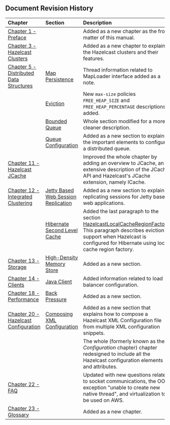 

## Document Revision History

|Chapter|Section|Description|
|:-------|:-------|:-----------|
|[Chapter 1 - Preface](#preface)||Added as a new chapter as the front matter of this manual.|
|[Chapter 3 - Hazelcast Clusters](#hazelcast-clusters)||Added as a new chapter to explain the Hazelcast clusters and their features.|
|[Chapter 5 - Distributed Data Structures](#distributed-data-structures)|[Map Persistence](#map-persistence)|Thread information related to MapLoader interface added as a note.
||[Eviction](#eviction)|New `max-size` policies `FREE_HEAP_SIZE` and `FREE_HEAP_PERCENTAGE` descriptions added.
||[Bounded Queue](#bounded-queue)|Whole section modified for a more cleaner description.|
||[Queue Configuration](#queue-configuration)|Added as a new section to explain the important elements to configure a distributed queue.|
|[Chapter 11 - Hazelcast JCache](#hazelcast-jcache)||Improved the whole chapter by adding an overview to JCache, an extensive description of the JCache API and Hazelcast's JCache extension, namely ICache.|
|[Chapter 12 - Integrated Clustering](#integrated-clustering)|[Jetty Based Web Session Replication](#jetty-based-web-session-replication)|Added as a new section to explain replicating sessions for Jetty based web applications.|
||[Hibernate Second Level Cache](#hibernate-second-level-cache)|Added the last paragraph to the section [HazelcastLocalCacheRegionFactory](#hazelcastlocalcacheregionfactory). This paragraph describes eviction support when Hazelcast is configured for Hibernate using local cache region factory.|
|[Chapter 13 - Storage](#storage)|[High-Density Memory Store](#high-density-memory-store)|Added as a new section.|
|[Chapter 14 - Clients](#clients)|[Java Client](#java-client)|Added information related to load balancer configuration.|
|[Chapter 18 - Performance](#performance)|[Back Pressure](#back-pressure)|Added as a new section.|
|[Chapter 20 - Hazelcast Configuration](#hazelcast-configuration)|[Composing XML Configuration](#composing-xml-configuration)|Added as a new section that explains how to compose a Hazelcast XML Configuration file from multiple XML configuration snippets.|
|||The whole (formerly known as the *Configuration* chapter) chapter redesigned to include all the Hazelcast configuration elements and attributes.|
|[Chapter 22 - FAQ](#frequently-asked-questions)||Updated with new questions related to socket communications, the OOM exception "unable to create new native thread", and virtualization to be used on AWS.|
|[Chapter 23 - Glossary](#glossary)||Added as a new chapter.|






<br> </br>


